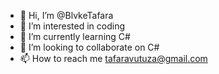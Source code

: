 - 👋 Hi, I’m @BlvkeTafara
- 👀 I’m interested in coding
- 🌱 I’m currently learning C#
- 💞️ I’m looking to collaborate on C#
- 📫 How to reach me tafaravutuza@gmail.com

<!---
BlvkeTafara/BlvkeTafara is a ✨ special ✨ repository because its `README.md` (this file) appears on your GitHub profile.
You can click the Preview link to take a look at your changes.
--->
